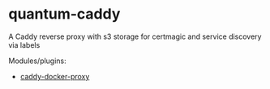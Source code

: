 # quantum-caddy

A Caddy reverse proxy with s3 storage for certmagic and service discovery via labels

Modules/plugins:

* [caddy-docker-proxy](https://github.com/lucaslorentz/caddy-docker-proxy/)
